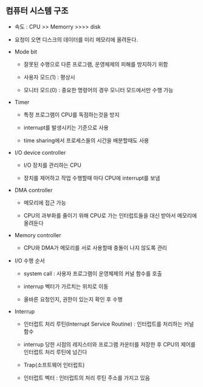 ## 컴퓨터 시스템 구조

- 속도 : CPU >> Memorry >>>> disk

- 요청이 오면 디스크의 데이터를 미리 메모리에 올려둔다.

- Mode bit
  
  - 잘못된 수행으로 다른 프로그램, 운영체제의 피해를 방지하기 위함
  
  - 사용자 모드(1) : 평상시
  
  - 모니터 모드(0) : 중요한 명령어의 경우 모니터 모드에서만 수행 가능

- Timer
  
  - 특정 프로그램이 CPU를 독점하는것을 방지
  
  - interrupt를 발생시키는 기준으로 사용
  
  - time sharing에서 프로세스들의 시간을 배분할때도 사용

- I/O device controller
  
  - I/O 장치를 관리하는 CPU
  
  - 장치를 제어하고 작업 수행할때 마다 CPU에 interrupt를 보냄

- DMA controller
  
  - 메모리에 접근 가능
  
  - CPU의 과부화를 줄이기 위해 CPU로 가는 인터럽트들을 대신 받아서 메모리에  올려둔다

- Memory controller
  
  - CPU와 DMA가 메모리를 서로 사용할때 충돌이 나지 않도록 관리

- I/O 수행 순서
  
  - system call : 사용자 프로그램이 운영체제의 커널 함수를 호출
  
  - interrup 벡터가 가르치는 위치로 이동
  
  - 올바른 요청인지, 권한이 있는지 확인 후 수행

- Interrup
  
  - 인터럽트 처리 루틴(Interrupt Service Routine) : 인터럽트를 처리하는 커널 함수
  
  - interrup 당한 시점의 레지스터와 프로그램 카운터를 저장한 후 CPU의 제어를 인터럽트 처리 루틴에 넘긴다
  
  - Trap(소프트웨어 인터럽트)
  
  - 인터럽트 벡터 : 인터럽트의 처리 루틴 주소를 가지고 있음
